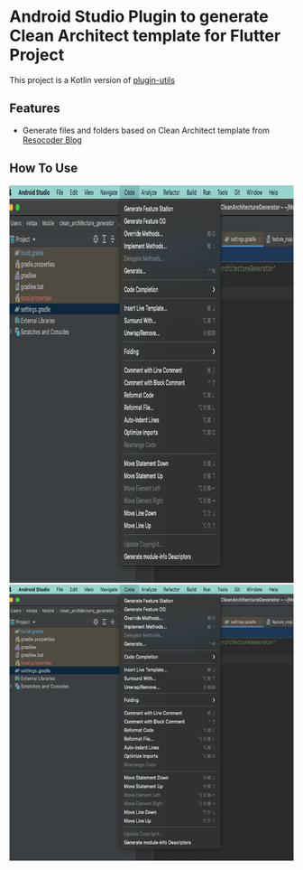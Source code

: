 # Android Studio Plugin to generate Clean Architect template for Flutter Project

This project is a Kotlin version of [plugin-utils](https://github.com/nguyencse/plugin-utils)

## Features

- Generate files and folders based on Clean Architect template from [Resocoder Blog](https://resocoder.com/2019/08/27/flutter-tdd-clean-architecture-course-1-explanation-project-structure/)

## How To Use
<img src="screenshot/1.png" width="879" height="704">    
<img src="screenshot/1.png" width="529" height="489">    
